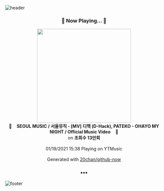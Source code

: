 ![header](https://capsule-render.vercel.app/api?type=wave&height=170&section=header&text=Hi.%20I'm%20SHIFT&fontColor=090707&fontAlignX=45&fontAlignY=65&fontSize=100)

<h3 align="center">🎵 Now Playing... 🎵</h3>
<p align="center">
  <a href="https://music.youtube.com/channel/UCUEbMnl7U4rLoMopD2bqT3Q">
    <img width="300" src="https://i.ytimg.com/vi/KCpWMEsiN3Q/sddefault.jpg?sqp=-oaymwEWCJADEOEBIAQqCghqEJQEGHgg6AJIWg&rs">
  </a>
  <br>
  🎵&nbsp&nbsp&nbsp <b>SEOUL MUSIC / 서울뮤직 - [MV] 디핵 (D-Hack), PATEKO - OHAYO MY NIGHT / Official Music Video</b> &nbsp&nbsp&nbsp🎵
  <br>
  on <b>조회수 13만회</b>
  
  <br />
  <br />
  01/19/2021 15:38 Playing on YTMusic
  <br />
  <br />
  Generated with <a href="https://github.com/20chan/github-now">20chan/github-now</a>
</p>

<h3 align="center">•••</h3>

![footer](https://capsule-render.vercel.app/api?type=wave&height=150&section=footer)
